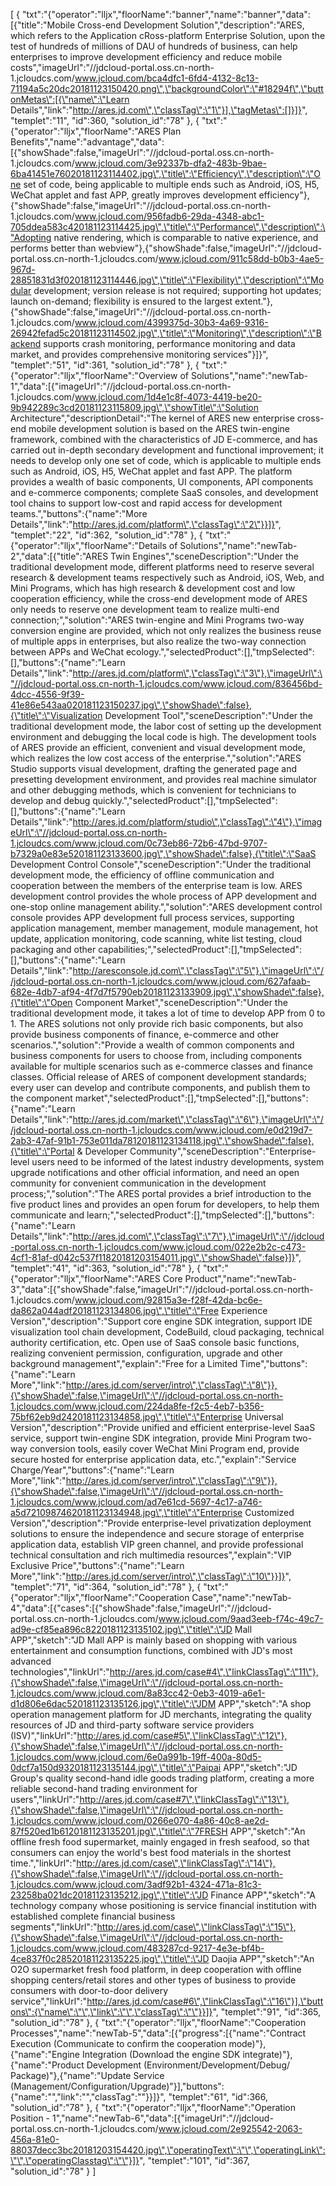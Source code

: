 [
	{
		"txt":"{\"operator\":\"lljx\",\"floorName\":\"banner\",\"name\":\"banner\",\"data\":[{\"title\":\"Mobile Cross-end Development Solution\",\"description\":\"ARES, which refers to the Application cRoss-platform Enterprise Solution, upon the test of hundreds of millions of DAU of hundreds of business, can help enterprises to improve development efficiency and reduce mobile costs\",\"imageUrl\":\"//jdcloud-portal.oss.cn-north-1.jcloudcs.com/www.jcloud.com/bca4dfc1-6fd4-4132-8c13-71194a5c20dc20181123150420.png\",\"backgroundColor\":\"#18294f\",\"buttonMetas\":[{\"name\":\"Learn Details\",\"link\":\"http://ares.jd.com\",\"classTag\":\"1\"}],\"tagMetas\":[]}]}",
		"templet":"11",
		"id":360,
		"solution_id":"78"
	},
	{
		"txt":"{\"operator\":\"lljx\",\"floorName\":\"ARES Plan Benefits\",\"name\":\"advantage\",\"data\":[{\"showShade\":false,\"imageUrl\":\"//jdcloud-portal.oss.cn-north-1.jcloudcs.com/www.jcloud.com/3e92337b-dfa2-483b-9bae-6ba41451e76020181123114402.jpg\",\"title\":\"Efficiency\",\"description\":\"One set of code, being applicable to multiple ends such as Android, iOS, H5, WeChat applet and fast APP, greatly improves development efficiency\"},{\"showShade\":false,\"imageUrl\":\"//jdcloud-portal.oss.cn-north-1.jcloudcs.com/www.jcloud.com/956fadb6-29da-4348-abc1-705ddea583c420181123114425.jpg\",\"title\":\"Performance\",\"description\":\"Adopting native rendering, which is comparable to native experience, and performs better than webview\"},{\"showShade\":false,\"imageUrl\":\"//jdcloud-portal.oss.cn-north-1.jcloudcs.com/www.jcloud.com/911c58dd-b0b3-4ae5-967d-28851831d3f020181123114446.jpg\",\"title\":\"Flexibility\",\"description\":\"Modular development; version release is not required; supporting hot updates; launch on-demand; flexibility is ensured to the largest extent.\"},{\"showShade\":false,\"imageUrl\":\"//jdcloud-portal.oss.cn-north-1.jcloudcs.com/www.jcloud.com/4399375d-30b3-4a69-9316-26942fefad5c20181123114502.jpg\",\"title\":\"Monitoring\",\"description\":\"Backend supports crash monitoring, performance monitoring and data market, and provides comprehensive monitoring services\"}]}",
		"templet":"51",
		"id":361,
		"solution_id":"78"
	},
	{
		"txt":"{\"operator\":\"lljx\",\"floorName\":\"Overview of Solutions\",\"name\":\"newTab-1\",\"data\":[{\"imageUrl\":\"//jdcloud-portal.oss.cn-north-1.jcloudcs.com/www.jcloud.com/1d4e1c8f-4073-4419-be20-9b942289c3cd20181123115809.jpg\",\"showTitle\":\"Solution Architecture\",\"descriptionDetail\":\"The kernel of ARES new enterprise cross-end mobile development solution is based on the ARES twin-engine framework, combined with the characteristics of JD E-commerce, and has carried out in-depth secondary development and functional improvement; it needs to develop only one set of code, which is applicable to multiple ends such as Android, iOS, H5, WeChat applet and fast APP. The platform provides a wealth of basic components, UI components, API components and e-commerce components; complete SaaS consoles, and development tool chains to support low-cost and rapid access for development teams.\",\"buttons\":{\"name\":\"More Details\",\"link\":\"http://ares.jd.com/platform\",\"classTag\":\"2\"}}]}",
		"templet":"22",
		"id":362,
		"solution_id":"78"
	},
	{
		"txt":"{\"operator\":\"lljx\",\"floorName\":\"Details of Solutions\",\"name\":\"newTab-2\",\"data\":[{\"title\":\"ARES Twin Engines\",\"sceneDescription\":\"Under the traditional development mode, different platforms need to reserve several research & development teams respectively such as Android, iOS, Web, and Mini Programs, which has high research & development cost and low cooperation efficiency, while the cross-end development mode of ARES only needs to reserve one development team to realize multi-end connection;\",\"solution\":\"ARES twin-engine and Mini Programs two-way conversion engine are provided, which not only realizes the business reuse of multiple apps in enterprises, but also realize the two-way connection between APPs and WeChat ecology.\",\"selectedProduct\":[],\"tmpSelected\":[],\"buttons\":{\"name\":\"Learn Details\",\"link\":\"http://ares.jd.com/platform\",\"classTag\":\"3\"},\"imageUrl\":\"//jdcloud-portal.oss.cn-north-1.jcloudcs.com/www.jcloud.com/836456bd-4dcc-4556-9f39-41e86e543aa020181123150237.jpg\",\"showShade\":false},{\"title\":\"Visualization Development Tool\",\"sceneDescription\":\"Under the traditional development mode, the labor cost of setting up the development environment and debugging the local code is high. The development tools of ARES provide an efficient, convenient and visual development mode, which realizes the low cost access of the enterprise.\",\"solution\":\"ARES Studio supports visual development, drafting the generated page and presetting development environment, and provides real machine simulator and other debugging methods, which is convenient for technicians to develop and debug quickly.\",\"selectedProduct\":[],\"tmpSelected\":[],\"buttons\":{\"name\":\"Learn Details\",\"link\":\"http://ares.jd.com/platform/studio\",\"classTag\":\"4\"},\"imageUrl\":\"//jdcloud-portal.oss.cn-north-1.jcloudcs.com/www.jcloud.com/0c73eb86-72b6-47bd-9707-b7329a0e83e520181123133600.jpg\",\"showShade\":false},{\"title\":\"SaaS Development Control Console\",\"sceneDescription\":\"Under the traditional development mode, the efficiency of offline communication and cooperation between the members of the enterprise team is low. ARES development control provides the whole process of APP development and one-stop online management ability.\",\"solution\":\"ARES development control console provides APP development full process services, supporting application management, member management, module management, hot update, application monitoring, code scanning, white list testing, cloud packaging and other capabilities;\",\"selectedProduct\":[],\"tmpSelected\":[],\"buttons\":{\"name\":\"Learn Details\",\"link\":\"http://aresconsole.jd.com\",\"classTag\":\"5\"},\"imageUrl\":\"//jdcloud-portal.oss.cn-north-1.jcloudcs.com/www.jcloud.com/627afaab-682e-4db7-af94-4f7d7f5790eb20181123133909.jpg\",\"showShade\":false},{\"title\":\"Open Component Market\",\"sceneDescription\":\"Under the traditional development mode, it takes a lot of time to develop APP from 0 to 1. The ARES solutions not only provide rich basic components, but also provide business components of finance, e-commerce and other scenarios.\",\"solution\":\"Provide a wealth of common components and business components for users to choose from, including components available for multiple scenarios such as e-commerce classes and finance classes. Official release of ARES of component development standards; every user can develop and contribute components, and publish them to the component market\",\"selectedProduct\":[],\"tmpSelected\":[],\"buttons\":{\"name\":\"Learn Details\",\"link\":\"http://ares.jd.com/market\",\"classTag\":\"6\"},\"imageUrl\":\"//jdcloud-portal.oss.cn-north-1.jcloudcs.com/www.jcloud.com/e0d219d7-2ab3-47af-91b1-753e011da78120181123134118.jpg\",\"showShade\":false},{\"title\":\"Portal & Developer Community\",\"sceneDescription\":\"Enterprise-level users need to be informed of the latest industry developments, system upgrade notifications and other official information, and need an open community for convenient communication in the development process;\",\"solution\":\"The ARES portal provides a brief introduction to the five product lines and provides an open forum for developers, to help them communicate and learn;\",\"selectedProduct\":[],\"tmpSelected\":[],\"buttons\":{\"name\":\"Learn Details\",\"link\":\"http://ares.jd.com\",\"classTag\":\"7\"},\"imageUrl\":\"//jdcloud-portal.oss.cn-north-1.jcloudcs.com/www.jcloud.com/022e2b2c-c473-4cf1-81af-d042c537f11820181203154011.jpg\",\"showShade\":false}]}",
		"templet":"41",
		"id":363,
		"solution_id":"78"
	},
	{
		"txt":"{\"operator\":\"lljx\",\"floorName\":\"ARES Core Product\",\"name\":\"newTab-3\",\"data\":[{\"showShade\":false,\"imageUrl\":\"//jdcloud-portal.oss.cn-north-1.jcloudcs.com/www.jcloud.com/92815a3e-f28f-42da-bc6e-da862a044adf20181123134806.jpg\",\"title\":\"Free Experience Version\",\"description\":\"Support core engine SDK integration, support IDE visualization tool chain development, CodeBuild, cloud packaging, technical authority certification, etc. Open use of SaaS console basic functions, realizing convenient permission, configuration, upgrade and other background management\",\"explain\":\"Free for a Limited Time\",\"buttons\":{\"name\":\"Learn More\",\"link\":\"http://ares.jd.com/server/intro\",\"classTag\":\"8\"}},{\"showShade\":false,\"imageUrl\":\"//jdcloud-portal.oss.cn-north-1.jcloudcs.com/www.jcloud.com/224da8fe-f2c5-4eb7-b356-75bf62eb9d2420181123134858.jpg\",\"title\":\"Enterprise Universal Version\",\"description\":\"Provide unified and efficient enterprise-level SaaS service, support twin-engine SDK integration, provide Mini Program two-way conversion tools, easily cover WeChat Mini Program end, provide secure hosted for enterprise application data, etc.\",\"explain\":\"Service Charge/Year\",\"buttons\":{\"name\":\"Learn More\",\"link\":\"http://ares.jd.com/server/intro\",\"classTag\":\"9\"}},{\"showShade\":false,\"imageUrl\":\"//jdcloud-portal.oss.cn-north-1.jcloudcs.com/www.jcloud.com/ad7e61cd-5697-4c17-a746-a5d72109874620181123134948.jpg\",\"title\":\"Enterprise Customized Version\",\"description\":\"Provide enterprise-level privatization deployment solutions to ensure the independence and secure storage of enterprise application data, establish VIP green channel, and provide professional technical consultation and rich multimedia resources\",\"explain\":\"VIP Exclusive Price\",\"buttons\":{\"name\":\"Learn More\",\"link\":\"http://ares.jd.com/server/intro\",\"classTag\":\"10\"}}]}",
		"templet":"71",
		"id":364,
		"solution_id":"78"
	},
	{
		"txt":"{\"operator\":\"lljx\",\"floorName\":\"Cooperation Case\",\"name\":\"newTab-4\",\"data\":[{\"cases\":[{\"showShade\":false,\"imageUrl\":\"//jdcloud-portal.oss.cn-north-1.jcloudcs.com/www.jcloud.com/9aad3eeb-f74c-49c7-ad9e-cf85ea896c8220181123135102.jpg\",\"title\":\"JD Mall APP\",\"sketch\":\"JD Mall APP is mainly based on shopping with various entertainment and consumption functions, combined with JD's most advanced technologies\",\"linkUrl\":\"http://ares.jd.com/case#4\",\"linkClassTag\":\"11\"},{\"showShade\":false,\"imageUrl\":\"//jdcloud-portal.oss.cn-north-1.jcloudcs.com/www.jcloud.com/8a83cc42-0eb3-4019-a6e1-d1d806e6dac520181123135126.jpg\",\"title\":\"JDM APP\",\"sketch\":\"A shop operation management platform for JD merchants, integrating the quality resources of JD and third-party software service providers (ISV)\",\"linkUrl\":\"http://ares.jd.com/case#5\",\"linkClassTag\":\"12\"},{\"showShade\":false,\"imageUrl\":\"//jdcloud-portal.oss.cn-north-1.jcloudcs.com/www.jcloud.com/6e0a991b-19ff-400a-80d5-0dcf7a150d9320181123135144.jpg\",\"title\":\"Paipai APP\",\"sketch\":\"JD Group's quality second-hand idle goods trading platform, creating a more reliable second-hand trading environment for users\",\"linkUrl\":\"http://ares.jd.com/case#7\",\"linkClassTag\":\"13\"},{\"showShade\":false,\"imageUrl\":\"//jdcloud-portal.oss.cn-north-1.jcloudcs.com/www.jcloud.com/0266e070-4a86-40c8-ae2d-87f520ed1b6120181123135201.jpg\",\"title\":\"7FRESH APP\",\"sketch\":\"An offline fresh food supermarket, mainly engaged in fresh seafood, so that consumers can enjoy the world's best food materials in the shortest time.\",\"linkUrl\":\"http://ares.jd.com/case\",\"linkClassTag\":\"14\"},{\"showShade\":false,\"imageUrl\":\"//jdcloud-portal.oss.cn-north-1.jcloudcs.com/www.jcloud.com/3adf92b1-4324-471a-81c3-23258ba021dc20181123135212.jpg\",\"title\":\"JD Finance APP\",\"sketch\":\"A technology company whose positioning is service financial institution with established complete financial business segments\",\"linkUrl\":\"http://ares.jd.com/case\",\"linkClassTag\":\"15\"},{\"showShade\":false,\"imageUrl\":\"//jdcloud-portal.oss.cn-north-1.jcloudcs.com/www.jcloud.com/483287cd-9217-4e3e-bf4b-4ce837f0c28520181123135225.jpg\",\"title\":\"JD Daojia APP\",\"sketch\":\"An O2O supermarket fresh food platform, in deep cooperation with offline shopping centers/retail stores and other types of business to provide consumers with door-to-door delivery service\",\"linkUrl\":\"http://ares.jd.com/case#6\",\"linkClassTag\":\"16\"}],\"buttons\":{\"name\":\"\",\"link\":\"\",\"classTag\":\"\"}}]}",
		"templet":"91",
		"id":365,
		"solution_id":"78"
	},
	{
		"txt":"{\"operator\":\"lljx\",\"floorName\":\"Cooperation Processes\",\"name\":\"newTab-5\",\"data\":[{\"progress\":[{\"name\":\"Contract Execution (Communicate to confirm the cooperation mode)\"},{\"name\":\"Engine Integration (Download the engine SDK integrate)\"},{\"name\":\"Product Development (Environment/Development/Debug/ Package)\"},{\"name\":\"Update Service (Management/Configuration/Upgrade)\"}],\"buttons\":{\"name\":\"\",\"link\":\"\",\"classTag\":\"\"}}]}",
		"templet":"61",
		"id":366,
		"solution_id":"78"
	},
	{
		"txt":"{\"operator\":\"lljx\",\"floorName\":\"Operation Position - 1\",\"name\":\"newTab-6\",\"data\":[{\"imageUrl\":\"//jdcloud-portal.oss.cn-north-1.jcloudcs.com/www.jcloud.com/2e925542-2063-456a-81e0-88037decc3bc20181203154420.jpg\",\"operatingText\":\"\",\"operatingLink\":\"\",\"operatingClasstag\":\"\"}]}",
		"templet":"101",
		"id":367,
		"solution_id":"78"
	}
]
